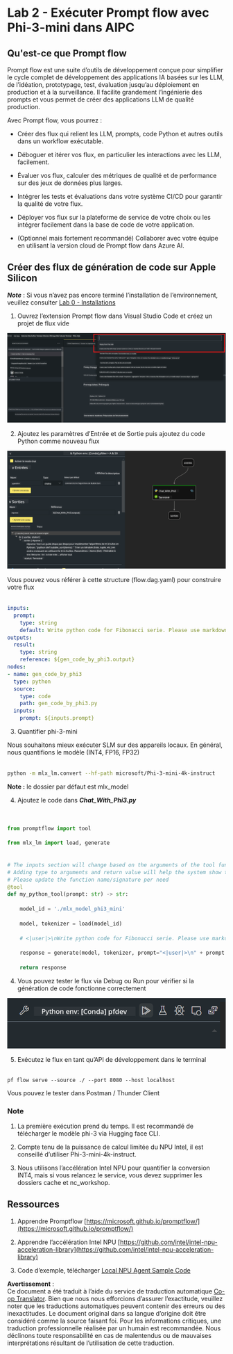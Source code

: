 <!--
CO_OP_TRANSLATOR_METADATA:
{
  "original_hash": "3dbbf568625b1ee04b354c2dc81d3248",
  "translation_date": "2025-07-17T04:22:11+00:00",
  "source_file": "md/02.Application/02.Code/Phi3/VSCodeExt/HOL/Apple/02.PromptflowWithMLX.md",
  "language_code": "fr"
}
-->
# **Lab 2 - Exécuter Prompt flow avec Phi-3-mini dans AIPC**

## **Qu'est-ce que Prompt flow**

Prompt flow est une suite d’outils de développement conçue pour simplifier le cycle complet de développement des applications IA basées sur les LLM, de l’idéation, prototypage, test, évaluation jusqu’au déploiement en production et à la surveillance. Il facilite grandement l’ingénierie des prompts et vous permet de créer des applications LLM de qualité production.

Avec Prompt flow, vous pourrez :

- Créer des flux qui relient les LLM, prompts, code Python et autres outils dans un workflow exécutable.

- Déboguer et itérer vos flux, en particulier les interactions avec les LLM, facilement.

- Évaluer vos flux, calculer des métriques de qualité et de performance sur des jeux de données plus larges.

- Intégrer les tests et évaluations dans votre système CI/CD pour garantir la qualité de votre flux.

- Déployer vos flux sur la plateforme de service de votre choix ou les intégrer facilement dans la base de code de votre application.

- (Optionnel mais fortement recommandé) Collaborer avec votre équipe en utilisant la version cloud de Prompt flow dans Azure AI.

## **Créer des flux de génération de code sur Apple Silicon**

***Note*** : Si vous n’avez pas encore terminé l’installation de l’environnement, veuillez consulter [Lab 0 - Installations](./01.Installations.md)

1. Ouvrez l’extension Prompt flow dans Visual Studio Code et créez un projet de flux vide

![create](../../../../../../../../../translated_images/pf_create.bde888dc83502eba082a058175bbf1eee6791219795393a386b06fd3043ec54d.fr.png)

2. Ajoutez les paramètres d’Entrée et de Sortie puis ajoutez du code Python comme nouveau flux

![flow](../../../../../../../../../translated_images/pf_flow.520824c0969f2a94f17e947f86bdc4b4c6c88a2efa394fe3bcfb58c0dbc578a7.fr.png)

Vous pouvez vous référer à cette structure (flow.dag.yaml) pour construire votre flux

```yaml

inputs:
  prompt:
    type: string
    default: Write python code for Fibonacci serie. Please use markdown as output
outputs:
  result:
    type: string
    reference: ${gen_code_by_phi3.output}
nodes:
- name: gen_code_by_phi3
  type: python
  source:
    type: code
    path: gen_code_by_phi3.py
  inputs:
    prompt: ${inputs.prompt}


```

3. Quantifier phi-3-mini

Nous souhaitons mieux exécuter SLM sur des appareils locaux. En général, nous quantifions le modèle (INT4, FP16, FP32)

```bash

python -m mlx_lm.convert --hf-path microsoft/Phi-3-mini-4k-instruct

```

**Note :** le dossier par défaut est mlx_model

4. Ajoutez le code dans ***Chat_With_Phi3.py***

```python


from promptflow import tool

from mlx_lm import load, generate


# The inputs section will change based on the arguments of the tool function, after you save the code
# Adding type to arguments and return value will help the system show the types properly
# Please update the function name/signature per need
@tool
def my_python_tool(prompt: str) -> str:

    model_id = './mlx_model_phi3_mini'

    model, tokenizer = load(model_id)

    # <|user|>\nWrite python code for Fibonacci serie. Please use markdown as output<|end|>\n<|assistant|>

    response = generate(model, tokenizer, prompt="<|user|>\n" + prompt  + "<|end|>\n<|assistant|>", max_tokens=2048, verbose=True)

    return response


```

4. Vous pouvez tester le flux via Debug ou Run pour vérifier si la génération de code fonctionne correctement

![RUN](../../../../../../../../../translated_images/pf_run.4239e8a0b420a58284edf6ee1471c1697c345670313c8e7beac0edaee15b9a9d.fr.png)

5. Exécutez le flux en tant qu’API de développement dans le terminal

```

pf flow serve --source ./ --port 8080 --host localhost   

```

Vous pouvez le tester dans Postman / Thunder Client

### **Note**

1. La première exécution prend du temps. Il est recommandé de télécharger le modèle phi-3 via Hugging face CLI.

2. Compte tenu de la puissance de calcul limitée du NPU Intel, il est conseillé d’utiliser Phi-3-mini-4k-instruct.

3. Nous utilisons l’accélération Intel NPU pour quantifier la conversion INT4, mais si vous relancez le service, vous devez supprimer les dossiers cache et nc_workshop.

## **Ressources**

1. Apprendre Promptflow [https://microsoft.github.io/promptflow/](https://microsoft.github.io/promptflow/)

2. Apprendre l’accélération Intel NPU [https://github.com/intel/intel-npu-acceleration-library](https://github.com/intel/intel-npu-acceleration-library)

3. Code d’exemple, télécharger [Local NPU Agent Sample Code](../../../../../../../../../code/07.Lab/01/AIPC/local-npu-agent)

**Avertissement** :  
Ce document a été traduit à l’aide du service de traduction automatique [Co-op Translator](https://github.com/Azure/co-op-translator). Bien que nous nous efforcions d’assurer l’exactitude, veuillez noter que les traductions automatiques peuvent contenir des erreurs ou des inexactitudes. Le document original dans sa langue d’origine doit être considéré comme la source faisant foi. Pour les informations critiques, une traduction professionnelle réalisée par un humain est recommandée. Nous déclinons toute responsabilité en cas de malentendus ou de mauvaises interprétations résultant de l’utilisation de cette traduction.